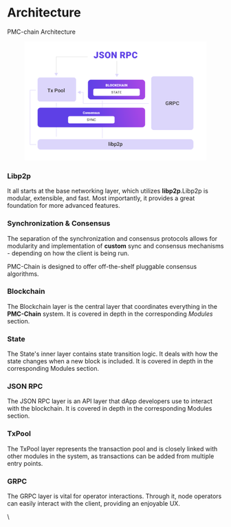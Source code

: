 # Architecture

PMC-chain Architecture

<figure><img src="../../.gitbook/assets/WhatsApp-Image-2022-09-26-at-12.07.png" alt=""><figcaption></figcaption></figure>

### Libp2p <a href="#libp2p" id="libp2p"></a>

It all starts at the base networking layer, which utilizes **libp2p**.Libp2p is modular, extensible, and fast. Most importantly, it provides a great foundation for more advanced features.

### Synchronization & Consensus <a href="#synchronization--consensus" id="synchronization--consensus"></a>

The separation of the synchronization and consensus protocols allows for modularity and implementation of **custom** sync and consensus mechanisms - depending on how the client is being run.

PMC-Chain is designed to offer off-the-shelf pluggable consensus algorithms.

### Blockchain[​](https://wiki.polygon.technology/docs/edge/architecture/overview#blockchain) <a href="#blockchain" id="blockchain"></a>

The Blockchain layer is the central layer that coordinates everything in the **PMC-Chain** system. It is covered in depth in the corresponding _Modules_ section.

### State[​](https://wiki.polygon.technology/docs/edge/architecture/overview#state) <a href="#state" id="state"></a>

The State's inner layer contains state transition logic. It deals with how the state changes when a new block is included. It is covered in depth in the corresponding Modules section.

### &#x20;JSON RPC[​](https://wiki.polygon.technology/docs/edge/architecture/overview#json-rpc)

The JSON RPC layer is an API layer that dApp developers use to interact with the blockchain. It is covered in depth in the corresponding Modules section.

### TxPool[​](https://wiki.polygon.technology/docs/edge/architecture/overview#txpool) <a href="#txpool" id="txpool"></a>

The TxPool layer represents the transaction pool and is closely linked with other modules in the system, as transactions can be added from multiple entry points.

### GRPC[​](https://wiki.polygon.technology/docs/edge/architecture/overview#grpc) <a href="#grpc" id="grpc"></a>

The GRPC layer is vital for operator interactions. Through it, node operators can easily interact with the client, providing an enjoyable UX.

\

